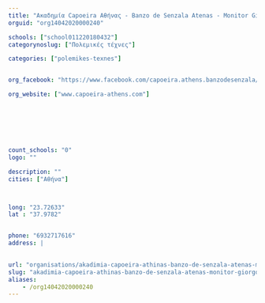 ```yaml
---
title: "Ακαδημία Capoeira Αθήνας - Banzo de Senzala Atenas - Monitor Giorgos"
orguid: "org14042020000240"

schools: ["school011220180432"]
categorynoslug: ["Πολεμικές τέχνες"]

categories: ["polemikes-texnes"]


org_facebook: "https://www.facebook.com/capoeira.athens.banzodesenzala/"

org_website: ["www.capoeira-athens.com"]







count_schools: "0"
logo: ""

description: ""
cities: ["Αθήνα"]



long: "23.72633"
lat : "37.9782"


phone: "6932717616"
address: |
    

url: "organisations/akadimia-capoeira-athinas-banzo-de-senzala-atenas-monitor-giorgos/athina/polemikes-texnes"
slug: "akadimia-capoeira-athinas-banzo-de-senzala-atenas-monitor-giorgos"
aliases:
    - /org14042020000240
---
```



